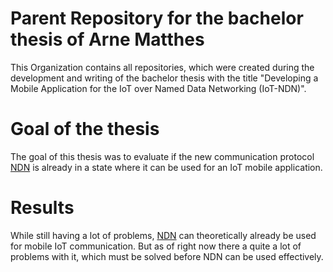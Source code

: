 # Parent Repository for the bachelor thesis of Arne Matthes
This Organization contains all repositories, which were created during the development and writing of the bachelor thesis with the title "Developing a Mobile Application for the IoT over Named Data Networking (IoT-NDN)".

# Goal of the thesis
The goal of this thesis was to evaluate if the new communication protocol [NDN](https://named-data.net/) is already in a state where it can be used for an IoT mobile application.

# Results
While still having a lot of problems, [NDN](https://named-data.net/) can theoretically already be used for mobile IoT communication. But as of right now there a quite a lot of problems with it, which must be solved before 
NDN can be used effectively.
